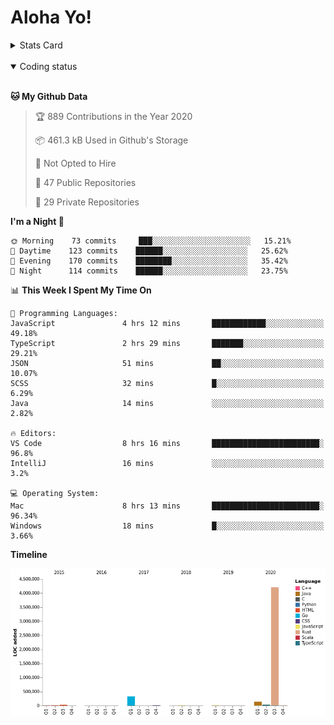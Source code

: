 # Aloha Yo!

<details>
<summary>Stats Card</summary>
 
[![Anurag's github stats](https://github-readme-stats.vercel.app/api?username=GarfieldZHU&show_icons=true&theme=tokyonight)](https://github.com/anuraghazra/github-readme-stats)
 
</details>

<br/>

<details open>

<summary>Coding status</summary>

<br/>

<!--START_SECTION:waka-->
**🐱 My Github Data** 

> 🏆 889 Contributions in the Year 2020
 > 
> 📦 461.3 kB Used in Github's Storage 
 > 
> 🚫 Not Opted to Hire
 > 
> 📜 47 Public Repositories 
 > 
> 🔑 29 Private Repositories  

**I'm a Night 🦉** 

```text
🌞 Morning    73 commits     ███░░░░░░░░░░░░░░░░░░░░░░   15.21% 
🌆 Daytime    123 commits    ██████░░░░░░░░░░░░░░░░░░░   25.62% 
🌃 Evening    170 commits    ████████░░░░░░░░░░░░░░░░░   35.42% 
🌙 Night      114 commits    ██████░░░░░░░░░░░░░░░░░░░   23.75%

```


📊 **This Week I Spent My Time On** 

```text
💬 Programming Languages: 
JavaScript               4 hrs 12 mins       ████████████░░░░░░░░░░░░░   49.18% 
TypeScript               2 hrs 29 mins       ███████░░░░░░░░░░░░░░░░░░   29.21% 
JSON                     51 mins             ██░░░░░░░░░░░░░░░░░░░░░░░   10.07% 
SCSS                     32 mins             █░░░░░░░░░░░░░░░░░░░░░░░░   6.29% 
Java                     14 mins             ░░░░░░░░░░░░░░░░░░░░░░░░░   2.82%

🔥 Editors: 
VS Code                  8 hrs 16 mins       ████████████████████████░   96.8% 
IntelliJ                 16 mins             ░░░░░░░░░░░░░░░░░░░░░░░░░   3.2%

💻 Operating System: 
Mac                      8 hrs 13 mins       ████████████████████████░   96.34% 
Windows                  18 mins             █░░░░░░░░░░░░░░░░░░░░░░░░   3.66%

```

**Timeline**

![Chart not found](https://raw.githubusercontent.com/GarfieldZHU/GarfieldZHU/master/charts/bar_graph.png) 


<!--END_SECTION:waka-->

</details>
